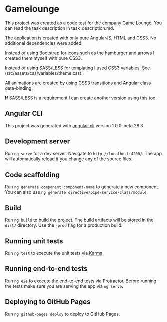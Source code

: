 # Gamelounge

This project was created as a code test for the company Game Lounge.
You can read the task description in task_description.md.

The application is created with only pure AngularJS, HTML and CSS3. No additional dependencies were added.

Instead of using Bootstrap for icons such as the hamburger and arrows I created them myself with pure CSS3.

Instead of using SASS/LESS for templating I used CSS3 variables. See (src/assets/css/variables/theme.css).

All animations are created by using CSS3 transitions and Angular class data-binding.

**If** SASS/LESS is a requirement I can create another version using this too.

## Angular CLI

This project was generated with [angular-cli](https://github.com/angular/angular-cli) version 1.0.0-beta.28.3.

## Development server

Run `ng serve` for a dev server. Navigate to `http://localhost:4200/`. The app will automatically reload if you change any of the source files.

## Code scaffolding

Run `ng generate component component-name` to generate a new component. You can also use `ng generate directive/pipe/service/class/module`.

## Build

Run `ng build` to build the project. The build artifacts will be stored in the `dist/` directory. Use the `-prod` flag for a production build.

## Running unit tests

Run `ng test` to execute the unit tests via [Karma](https://karma-runner.github.io).

## Running end-to-end tests

Run `ng e2e` to execute the end-to-end tests via [Protractor](http://www.protractortest.org/).
Before running the tests make sure you are serving the app via `ng serve`.

## Deploying to GitHub Pages

Run `ng github-pages:deploy` to deploy to GitHub Pages.
